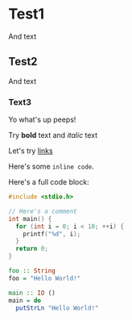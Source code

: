# Test1

And text

## Test2

And text

### Text3

Yo what's up peeps!

Try **bold** text and *italic* text

Let's try [links](https://github.com/cronokirby)

Here's some `inline code`.

Here's a full code block:

```c
#include <stdio.h>

// Here's a comment
int main() {
  for (int i = 0; i < 10; ++i) {
    printf("%d", i);
  }
  return 0;
}
```

```hs
foo :: String
foo = "Hello World!"

main :: IO ()
main = do
  putStrLn "Hello World!"
```
